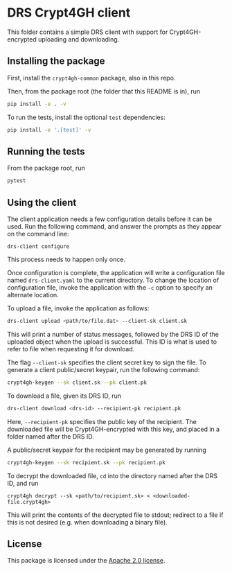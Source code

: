 # DRS Crypt4GH client

This folder contains a simple DRS client with support for Crypt4GH-encrypted uploading and downloading.

## Installing the package

First, install the `crypt4gh-common` package, also in this repo.

Then, from the package root (the folder that this README is in), run
```bash
pip install -e . -v
```

To run the tests, install the optional `test` dependencies:
```bash
pip install -e '.[test]' -v
```


## Running the tests 

From the package root, run
```bash
pytest
```


## Using the client

The client application needs a few configuration details before it can be
used. Run the following command, and answer the prompts as they appear on the
command line:
```
drs-client configure
```
This process needs to happen only once.

Once configuration is complete, the application will write a configuration file
named `drs-client.yaml` to the current directory. To change the location of
configuration file, invoke the application with the `-c` option to specify an
alternate location.

To upload a file, invoke the application as follows:
```bash
drs-client upload <path/to/file.dat> --client-sk client.sk
```
This will print a number of status messages, followed by the DRS ID of the
uploaded object when the upload is successful. This ID is what is used to refer
to file when requesting it for download.

The flag `--client-sk` specifies the client secret key to sign the file. To
generate a client public/secret keypair, run the following command:
```bash
crypt4gh-keygen --sk client.sk --pk client.pk
```

To download a file, given its DRS ID, run
```bash
drs-client download <drs-id> --recipient-pk recipient.pk
```

Here, `--recipient-pk` specifies the public key of the recipient. The
downloaded file will be Crypt4GH-encrypted with this key, and placed in a
folder named after the DRS ID.

A public/secret keypair for the recipient may be generated by running
```bash
crypt4gh-keygen --sk recipient.sk --pk recipient.pk
```

To decrypt the downloaded file, `cd` into the directory named after the DRS ID,
and run
```
crypt4gh decrypt --sk <path/to/recipient.sk> < <downloaded-file.crypt4gh>
```
This will print the contents of the decrypted file to stdout; redirect to a
file if this is not desired (e.g. when downloading a binary file).


## License

This package is licensed under the [Apache 2.0 license](https://www.apache.org/licenses/LICENSE-2.0).
